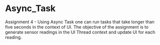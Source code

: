 # Async_Task

Assignment 4 - Using Async Task one can run tasks that take longer than five seconds in the context of UI. The objective of the assignment is to generate sensor readings in the UI Thread context and update UI for each reading.
